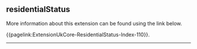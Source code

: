 ## residentialStatus

More information about this extension can be found using the link below.

{{pagelink:ExtensionUkCore-ResidentialStatus-Index-110}}.

---
